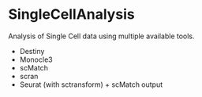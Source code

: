 # SingleCellAnalysis

Analysis of Single Cell data using multiple available tools.

- Destiny
- Monocle3
- scMatch
- scran
- Seurat (with sctransform) + scMatch output
